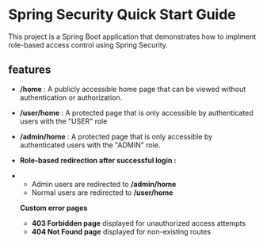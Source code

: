 # Spring Security Quick Start Guide

This project is a Spring Boot application that demonstrates how to implment role-based access control using Spring Security.

## features
- **/home** :  A publicly accessible home page that can be viewed without authentication or authorization.
- **/user/home** : A protected page that is only accessible by authenticated users with the "USER" role
- **/admin/home** : A protected page that is only accessible by authenticated users with the "ADMIN" role.

- **Role-based redirection after successful login :**
- - Admin users are redirected to **/admin/home**
  - Normal users are redirected to **/user/home**
 
  **Custom error pages**
  - **403 Forbidden page** displayed for unauthorized access attempts
  - **404 Not Found page** displayed for non-existing routes
 
    
